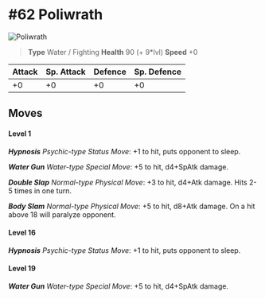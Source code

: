 # #62 Poliwrath


![Poliwrath](https://img.pokemondb.net/sprites/home/normal/1x/poliwrath.png)

> **Type** Water / Fighting
> **Health** 90 (+ 9\*lvl)
> **Speed** +0

| Attack | Sp. Attack | Defence | Sp. Defence |
| ------ | ---------- | ------- | ----------- |
| +0 | +0 | +0 | +0 |

## Moves
#### Level 1

***Hypnosis** Psychic-type Status Move*: +1 to hit, puts opponent to sleep.

***Water Gun** Water-type Special Move*: +5 to hit, d4+SpAtk damage. 

***Double Slap** Normal-type Physical Move*: +3 to hit, d4+Atk damage. Hits 2-5 times in one turn.

***Body Slam** Normal-type Physical Move*: +5 to hit, d8+Atk damage. On a hit above 18 will paralyze opponent.
#### Level 16

***Hypnosis** Psychic-type Status Move*: +1 to hit, puts opponent to sleep.
#### Level 19

***Water Gun** Water-type Special Move*: +5 to hit, d4+SpAtk damage. 

